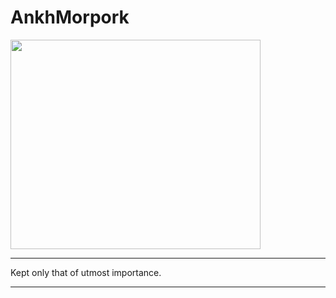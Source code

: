 # AnkhMorpork

<img src="https://static.wikia.nocookie.net/vsdebating/images/3/33/A%27Tuin.jpg/revision/latest?cb=20170111193539" width="400" height="335" />

---

Kept only that of utmost importance.

---
